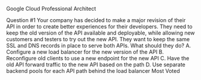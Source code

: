 Google Cloud Professional Architect

Question #1
Your company has decided to make a major revision of their API in order to create better experiences for their developers. They need to keep the old version of the API available and deployable, while allowing new customers and testers to try out the new API. They want to keep the same SSL and DNS records in place to serve both APIs.
What should they do?
A. Configure a new load balancer for the new version of the API
B. Reconfigure old clients to use a new endpoint for the new API
C. Have the old API forward traffic to the new API based on the path
D. Use separate backend pools for each API path behind the load balancer Most Voted


